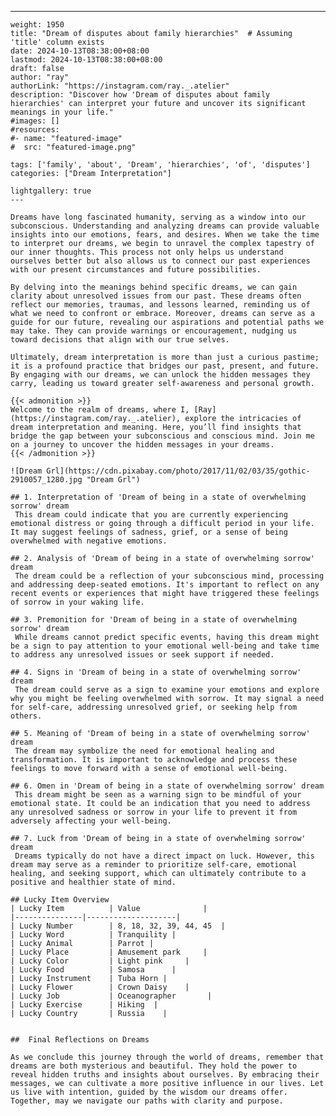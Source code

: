 ---
    weight: 1950
    title: "Dream of disputes about family hierarchies"  # Assuming 'title' column exists
    date: 2024-10-13T08:38:00+08:00
    lastmod: 2024-10-13T08:38:00+08:00
    draft: false
    author: "ray"
    authorLink: "https://instagram.com/ray._.atelier"
    description: "Discover how 'Dream of disputes about family hierarchies' can interpret your future and uncover its significant meanings in your life."
    #images: []
    #resources:
    #- name: "featured-image"
    #  src: "featured-image.png"
    
    tags: ['family', 'about', 'Dream', 'hierarchies', 'of', 'disputes']
    categories: ["Dream Interpretation"]
    
    lightgallery: true
    ---
    
    Dreams have long fascinated humanity, serving as a window into our subconscious. Understanding and analyzing dreams can provide valuable insights into our emotions, fears, and desires. When we take the time to interpret our dreams, we begin to unravel the complex tapestry of our inner thoughts. This process not only helps us understand ourselves better but also allows us to connect our past experiences with our present circumstances and future possibilities.
    
    By delving into the meanings behind specific dreams, we can gain clarity about unresolved issues from our past. These dreams often reflect our memories, traumas, and lessons learned, reminding us of what we need to confront or embrace. Moreover, dreams can serve as a guide for our future, revealing our aspirations and potential paths we may take. They can provide warnings or encouragement, nudging us toward decisions that align with our true selves.
    
    Ultimately, dream interpretation is more than just a curious pastime; it is a profound practice that bridges our past, present, and future. By engaging with our dreams, we can unlock the hidden messages they carry, leading us toward greater self-awareness and personal growth.
    
    {{< admonition >}}
    Welcome to the realm of dreams, where I, [Ray](https://instagram.com/ray._.atelier), explore the intricacies of dream interpretation and meaning. Here, you’ll find insights that bridge the gap between your subconscious and conscious mind. Join me on a journey to uncover the hidden messages in your dreams.
    {{< /admonition >}}
    
    ![Dream Grl](https://cdn.pixabay.com/photo/2017/11/02/03/35/gothic-2910057_1280.jpg "Dream Grl")
    
    ## 1. Interpretation of 'Dream of being in a state of overwhelming sorrow' dream
     This dream could indicate that you are currently experiencing emotional distress or going through a difficult period in your life. It may suggest feelings of sadness, grief, or a sense of being overwhelmed with negative emotions.
    
    ## 2. Analysis of 'Dream of being in a state of overwhelming sorrow' dream
     The dream could be a reflection of your subconscious mind, processing and addressing deep-seated emotions. It's important to reflect on any recent events or experiences that might have triggered these feelings of sorrow in your waking life.
    
    ## 3. Premonition for 'Dream of being in a state of overwhelming sorrow' dream
     While dreams cannot predict specific events, having this dream might be a sign to pay attention to your emotional well-being and take time to address any unresolved issues or seek support if needed.
    
    ## 4. Signs in 'Dream of being in a state of overwhelming sorrow' dream
     The dream could serve as a sign to examine your emotions and explore why you might be feeling overwhelmed with sorrow. It may signal a need for self-care, addressing unresolved grief, or seeking help from others.
    
    ## 5. Meaning of 'Dream of being in a state of overwhelming sorrow' dream
     The dream may symbolize the need for emotional healing and transformation. It is important to acknowledge and process these feelings to move forward with a sense of emotional well-being.
    
    ## 6. Omen in 'Dream of being in a state of overwhelming sorrow' dream
     This dream might be seen as a warning sign to be mindful of your emotional state. It could be an indication that you need to address any unresolved sadness or sorrow in your life to prevent it from adversely affecting your well-being.
    
    ## 7. Luck from 'Dream of being in a state of overwhelming sorrow' dream
     Dreams typically do not have a direct impact on luck. However, this dream may serve as a reminder to prioritize self-care, emotional healing, and seeking support, which can ultimately contribute to a positive and healthier state of mind.
    
    ## Lucky Item Overview
    | Lucky Item          | Value              |
    |---------------|--------------------|
    | Lucky Number        | 8, 18, 32, 39, 44, 45  |
    | Lucky Word          | Tranquility |
    | Lucky Animal        | Parrot |
    | Lucky Place         | Amusement park     |
    | Lucky Color         | Light pink     |
    | Lucky Food          | Samosa      |
    | Lucky Instrument    | Tuba Horn |
    | Lucky Flower        | Crown Daisy    |
    | Lucky Job           | Oceanographer       |
    | Lucky Exercise      | Hiking  |
    | Lucky Country       | Russia    |
    
    
    ##  Final Reflections on Dreams
    
    As we conclude this journey through the world of dreams, remember that dreams are both mysterious and beautiful. They hold the power to reveal hidden truths and insights about ourselves. By embracing their messages, we can cultivate a more positive influence in our lives. Let us live with intention, guided by the wisdom our dreams offer. Together, may we navigate our paths with clarity and purpose.
    